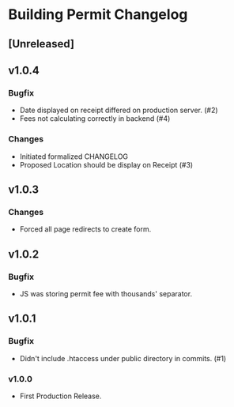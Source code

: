 # Building Permit Changelog

## [Unreleased]

## v1.0.4
### Bugfix
- Date displayed on receipt differed on production server. (#2)
- Fees not calculating correctly in backend (#4)
### Changes
- Initiated formalized CHANGELOG
- Proposed Location should be display on Receipt (#3)

## v1.0.3
### Changes
- Forced all page redirects to create form.

## v1.0.2
### Bugfix
- JS was storing permit fee with thousands' separator.

## v1.0.1
### Bugfix
- Didn't include .htaccess under public directory in commits. (#1)

### v1.0.0
- First Production Release.